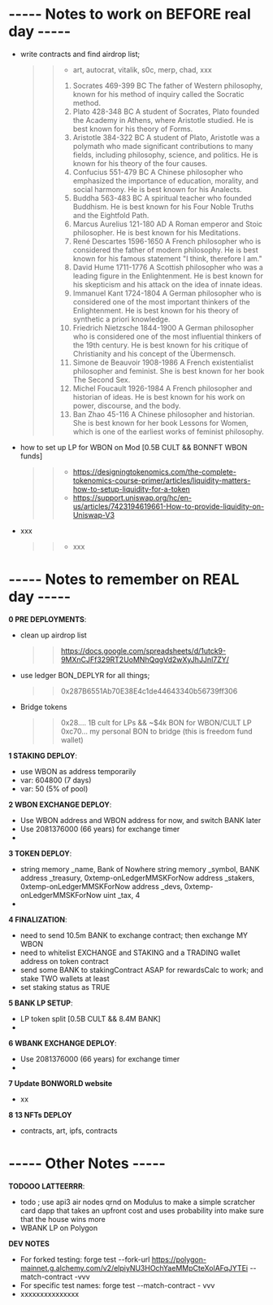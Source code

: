
# ----- Notes to work on BEFORE real day -----
- write contracts and find airdrop list; 
    >> - art, autocrat, vitalik, s0c, merp, chad, xxx
    >> 1. Socrates	469-399 BC	The father of Western philosophy, known for his method of inquiry called the Socratic method.
    >> 2. Plato	428-348 BC	A student of Socrates, Plato founded the Academy in Athens, where Aristotle studied. He is best known for his theory of Forms.
    >> 3. Aristotle	384-322 BC	A student of Plato, Aristotle was a polymath who made significant contributions to many fields, including philosophy, science, and politics. He is known for his theory of the four causes.
    >> 4. Confucius	551-479 BC	A Chinese philosopher who emphasized the importance of education, morality, and social harmony. He is best known for his Analects.
    >> 5. Buddha	563-483 BC	A spiritual teacher who founded Buddhism. He is best known for his Four Noble Truths and the Eightfold Path.
    >> 6. Marcus Aurelius	121-180 AD	A Roman emperor and Stoic philosopher. He is best known for his Meditations.
    >> 7. René Descartes	1596-1650	A French philosopher who is considered the father of modern philosophy. He is best known for his famous statement "I think, therefore I am."
    >> 8. David Hume	1711-1776	A Scottish philosopher who was a leading figure in the Enlightenment. He is best known for his skepticism and his attack on the idea of innate ideas.
    >> 9. Immanuel Kant	1724-1804	A German philosopher who is considered one of the most important thinkers of the Enlightenment. He is best known for his theory of synthetic a priori knowledge.
    >> 10. Friedrich Nietzsche	1844-1900	A German philosopher who is considered one of the most influential thinkers of the 19th century. He is best known for his critique of Christianity and his concept of the Übermensch.
    >> 11. Simone de Beauvoir	1908-1986	A French existentialist philosopher and feminist. She is best known for her book The Second Sex.
    >> 12. Michel Foucault	1926-1984	A French philosopher and historian of ideas. He is best known for his work on power, discourse, and the body.
    >> 13. Ban Zhao	45-116	A Chinese philosopher and historian. She is best known for her book Lessons for Women, which is one of the earliest works of feminist philosophy.
- how to set up LP for WBON on Mod [0.5B CULT &&  BONNFT WBON funds]
    >> - https://designingtokenomics.com/the-complete-tokenomics-course-primer/articles/liquidity-matters-how-to-setup-liquidity-for-a-token
    >> - https://support.uniswap.org/hc/en-us/articles/7423194619661-How-to-provide-liquidity-on-Uniswap-V3
- xxx
    >> - xxx


# ----- Notes to remember on REAL day -----

**0 PRE DEPLOYMENTS**:
- clean up airdrop list
    >> https://docs.google.com/spreadsheets/d/1utck9-9MXnCJFf329RT2UoMNhQqgVd2wXyJhJJnl7ZY/
- use ledger BON_DEPLYR for all things;
    >> 0x287B6551Ab70E38E4c1de44643340b56739ff306
- Bridge tokens
    >> 0x28.... 1B cult for LPs && ~$4k BON for WBON/CULT LP
    >> 0xc70... my personal BON to bridge (this is freedom fund wallet)

**1 STAKING DEPLOY**:
- use WBON as address temporarily
- var: 604800 (7 days)
- var: 50 (5% of pool)

**2 WBON EXCHANGE DEPLOY**:
- Use WBON address and WBON address for now, and switch BANK later
- Use 2081376000 (66 years) for exchange timer
- 

**3 TOKEN DEPLOY**:
- string memory _name,      Bank of Nowhere
    string memory _symbol,  BANK
    address _treasury,      0xtemp-onLedgerMMSKForNow
    address _stakers,       0xtemp-onLedgerMMSKForNow
    address _devs,          0xtemp-onLedgerMMSKForNow
    uint _tax,              4
- 

**4 FINALIZATION**:
- need to send 10.5m BANK to exchange contract; then exchange MY WBON
- need to whitelist EXCHANGE and STAKING and a TRADING wallet address on token contract
- send some BANK to stakingContract ASAP for rewardsCalc to work; and stake TWO wallets at least
- set staking status as TRUE

**5 BANK LP SETUP**:
- LP token split [0.5B CULT && 8.4M BANK]
- 

**6 WBANK EXCHANGE DEPLOY**:
- Use 2081376000 (66 years) for exchange timer
- 

**7 Update BONWORLD website**
- xx

**8 13 NFTs DEPLOY**
- contracts, art, ipfs, contracts


# ----- Other Notes -----

**TODOOO LATTEERRR**:
- todo ; use api3 air nodes qrnd on Modulus to make a simple scratcher card dapp that takes an upfront cost and uses probability into make sure that the house wins more
- WBANK LP on Polygon




**DEV NOTES**
- For forked testing: forge test --fork-url https://polygon-mainnet.g.alchemy.com/v2/elpiyNU3HOchYaeMMpCteXolAFqJYTEi --match-contract <test contract name> -vvv
- For specific test names: forge test --match-contract <test contract name>- vvv
- xxxxxxxxxxxxxxx
